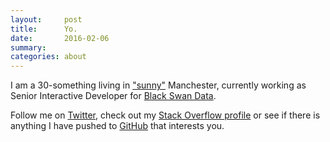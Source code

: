 ```yaml
---
layout:     post
title:      Yo.
date:       2016-02-06
summary:    
categories: about
---
```


I am a 30-something living in ["sunny"](http://www.theguardian.com/uk-news/the-northerner/2014/jan/30/how-often-does-it-rain-in-manchester) Manchester, currently working as Senior Interactive Developer for [Black Swan Data](http://www.blackswan.com).

Follow me on [Twitter](http://www.twitter.com/_iamdash), check out my [Stack Overflow profile](https://stackoverflow.com/users/102086/) or see if there is anything I have pushed to [GitHub](https://github.com/iamdash) that interests you.
